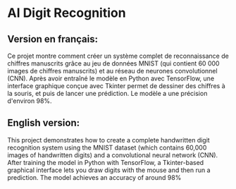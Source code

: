 # AI Digit Recognition

## Version en français:
Ce projet montre comment créer un système complet de reconnaissance de chiffres manuscrits grâce au jeu de données MNIST (qui contient 60 000 images de chiffres manuscrits) et au réseau de neurones convolutionnel (CNN). Après avoir entraîné le modèle en Python avec TensorFlow, une interface graphique conçue avec Tkinter permet de dessiner des chiffres à la souris, et puis de lancer une prédiction. Le modèle a une précision d'environ 98%.

## English version:
This project demonstrates how to create a complete handwritten digit recognition system using the MNIST dataset (which contains 60,000 images of handwritten digits) and a convolutional neural network (CNN). After training the model in Python with TensorFlow, a Tkinter-based graphical interface lets you draw digits with the mouse and then run a prediction. The model achieves an accuracy of around 98%
